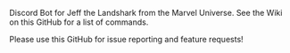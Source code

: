 Discord Bot for Jeff the Landshark from the Marvel Universe.
See the Wiki on this GitHub for a list of commands.

Please use this GitHub for issue reporting and feature requests!

